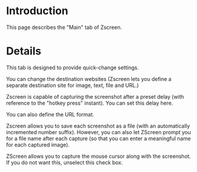 # Introduction #

This page describes the "Main" tab of Zscreen.


# Details #

This tab is designed to provide quick-change settings.

You can change the destination websites (Zscreen lets you define a separate destination site for image, text, file and URL.)

Zscreen is capable of capturing the screenshot after a preset delay (with reference to the "hotkey press" instant). You can set this delay here.

You can also define the URL format.

Zscreen allows you to save each screenshot as a file (with an automatically incremented number suffix). However, you can also let ZScreen prompt you for a file name after each capture (so that you can enter a meaningful name for each captured image).

ZScreen allows you to capture the mouse cursor along with the screenshot. If you do not want this, unselect this check box.